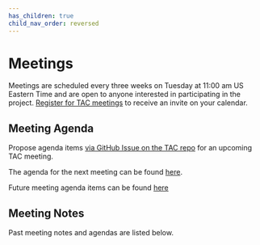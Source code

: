 ```yaml
---
has_children: true
child_nav_order: reversed
---
```


# Meetings 

Meetings are scheduled every three weeks on Tuesday at 11:00 am US Eastern Time
and are open to anyone interested in participating in the project. [Register for TAC
meetings][tac meeting link] to receive an invite on your calendar.

## Meeting Agenda

Propose agenda items [via GitHub Issue on the TAC repo](https://github.com/lf-energy/tac/issues/new) for an upcoming TAC meeting.

The agenda for the next meeting can be found [here](template).

Future meeting agenda items can be found [here](https://github.com/orgs/lf-energy/projects/2)

## Meeting Notes

Past meeting notes and agendas are listed below.

[tac meeting link]: https://zoom-lfx.platform.linuxfoundation.org/meeting/95214651568?password=eda16f17-bdd1-4a9f-a594-0947a1433153
